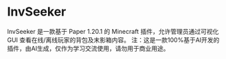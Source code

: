 # InvSeeker
InvSeeker 是一款基于 Paper 1.20.1 的 Minecraft 插件，允许管理员通过可视化 GUI 查看在线/离线玩家的背包及末影箱内容。 注：这是一款100%基于AI开发的插件，由AI生成，仅作为学习交流使用，请勿用于商业用途。
